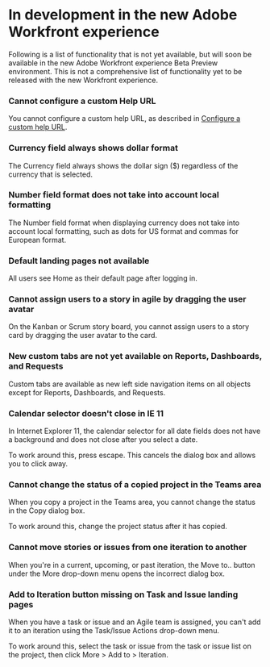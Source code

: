 

# In development in the new Adobe Workfront experience

Following is a list of functionality that is not yet available, but will soon be available in the new Adobe Workfront experience Beta Preview environment. This is not a comprehensive list of functionality yet to be released with the new Workfront experience.

### Cannot configure a custom Help URL

You cannot configure a custom help URL, as described in [Configure a custom help URL](../../administration-and-setup/customize-workfront/brand-workfront/configure-custom-help-url.md).

### Currency field always shows dollar format

The Currency field always shows the dollar sign ($) regardless of the currency that is selected.

### Number field format does not take into account local formatting

The Number field format when displaying currency does not take into account local formatting, such as dots for US format and commas for European format.

### Default landing pages not available

All users see Home as their default page after logging in.

### Cannot assign users to a story in agile by dragging the user avatar

On the Kanban or Scrum story board, you cannot assign users to a story card by dragging the user avatar to the card.

### New custom tabs are not yet available on Reports, Dashboards, and Requests

Custom tabs are available as new left side navigation items on all objects except for Reports, Dashboards, and Requests.

### Calendar selector doesn't close in IE&nbsp;11

In Internet Explorer 11, the calendar selector for all date fields does not have a background and does not close after you select a date.

To work around this, press escape. This cancels the dialog box and allows you to click away.

### Cannot change the status of a copied project in the Teams area

When you copy a project in the Teams area, you cannot change the status in the Copy dialog box.

To work around this, change the project status after it has copied.

<!--
<h3 data-mc-conditions="QuicksilverOrClassic.Draft mode">Calendars option is missing from the Main Menu</h3>
-->

<!--
<p data-mc-conditions="QuicksilverOrClassic.Draft mode">The Calendars option is missing from the Main menu.</p>
-->

### Cannot move stories or issues from one iteration to another

When you're in a current, upcoming, or past iteration, the Move to.. button under the More drop-down menu opens the incorrect dialog box.

### Add to Iteration button missing on Task and Issue landing pages

When you have a task or issue and an Agile team is assigned, you can't add it to an iteration using the Task/Issue Actions drop-down menu.

To work around this, select the task or issue from the task or issue list on the project, then click More > Add to > Iteration.
